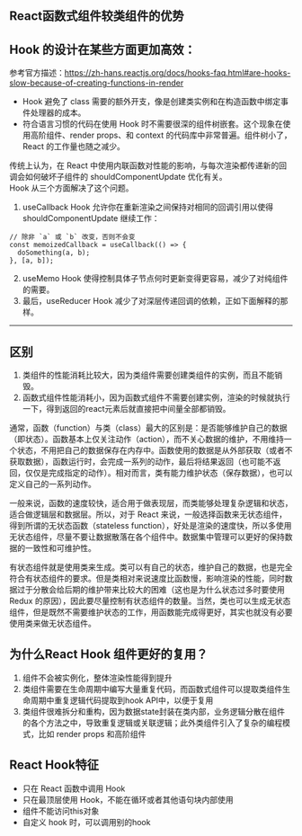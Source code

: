 ## React函数式组件较类组件的优势


## Hook 的设计在某些方面更加高效：  
参考官方描述：https://zh-hans.reactjs.org/docs/hooks-faq.html#are-hooks-slow-because-of-creating-functions-in-render

- Hook 避免了 class 需要的额外开支，像是创建类实例和在构造函数中绑定事件处理器的成本。
- 符合语言习惯的代码在使用 Hook 时不需要很深的组件树嵌套。这个现象在使用高阶组件、render props、和 context 的代码库中非常普遍。组件树小了，React 的工作量也随之减少。


传统上认为，在 React 中使用内联函数对性能的影响，与每次渲染都传递新的回调会如何破坏子组件的 shouldComponentUpdate 优化有关。  
Hook 从三个方面解决了这个问题。

1. useCallback Hook 允许你在重新渲染之间保持对相同的回调引用以使得 shouldComponentUpdate 继续工作：
```
// 除非 `a` 或 `b` 改变，否则不会变
const memoizedCallback = useCallback(() => {
  doSomething(a, b);
}, [a, b]);
```

2. useMemo Hook 使得控制具体子节点何时更新变得更容易，减少了对纯组件的需要。
3. 最后，useReducer Hook 减少了对深层传递回调的依赖，正如下面解释的那样。


-------------------------------------------------------------------
## 区别
1. 类组件的性能消耗比较大，因为类组件需要创建类组件的实例，而且不能销毁。
2. 函数式组件性能消耗小，因为函数式组件不需要创建实例，渲染的时候就执行一下，得到返回的react元素后就直接把中间量全部都销毁。

通常，函数（function）与类（class）最大的区别是：是否能够维护自己的数据（即状态）。函数基本上仅关注动作（action），而不关心数据的维护，不用维持一个状态，不用把自己的数据保存在内存中。函数使用的数据是从外部获取（或者不获取数据），函数运行时，会完成一系列的动作，最后将结果返回（也可能不返回，仅仅是完成指定的动作）。相对而言，类有能力维护状态（保存数据），也可以定义自己的一系列动作。  

一般来说，函数的速度较快，适合用于做表现层，而类能够处理复杂逻辑和状态，适合做逻辑层和数据层。所以，对于 React 来说，一般选择函数来无状态组件，得到所谓的无状态函数（stateless function），好处是渲染的速度快，所以多使用无状态组件，尽量不要让数据散落在各个组件中。数据集中管理可以更好的保持数据的一致性和可维护性。  

有状态组件就是使用类来生成。类可以有自己的状态，维护自己的数据，也是完全符合有状态组件的要求。但是类相对来说速度比函数慢，影响渲染的性能，同时数据过于分散会给后期的维护带来比较大的困难（这也是为什么状态过多时要使用 Redux 的原因），因此要尽量控制有状态组件的数量。当然，类也可以生成无状态组件，但是既然不需要维护状态的工作，用函数能完成得更好，其实也就没有必要使用类来做无状态组件。






## 为什么React Hook 组件更好的复用？

1. 组件不会被实例化，整体渲染性能得到提升
2. 类组件需要在生命周期中编写大量重复代码，而函数式组件可以提取类组件生命周期中重复逻辑代码提取到hook API中，以便于复用
3. 类组件很难拆分和重构，因为数据state封装在类内部，业务逻辑分散在组件的各个方法之中，导致重复逻辑或关联逻辑；此外类组件引入了复杂的编程模式，比如 render props 和高阶组件

## React Hook特征
- 只在 React 函数中调用 Hook
- 只在最顶层使用 Hook，不能在循环或者其他语句块内部使用
- 组件不能访问this对象
- 自定义 hook 时，可以调用别的hook
